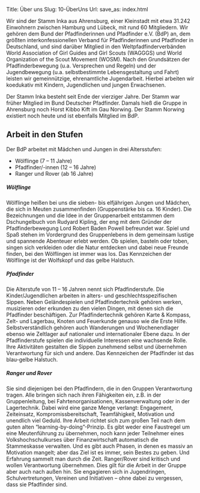 Title: Über uns
Slug: 10-ÜberUns
Url:
save_as: index.html

Wir sind der Stamm Inka aus Ahrensburg, einer Kleinstadt mit etwa 31.242 Einwohnern zwischen Hamburg und Lübeck, mit rund 60 Mitgliedern. Wir gehören dem Bund der Pfadfinderinnen und Pfadfinder e.V. (BdP) an, dem größten interkonfessionellen Verband für Pfadfinderinnen und Pfadfinder in Deutschland, und sind darüber Mitglied in den Weltpfadfinderverbänden World Association of Girl Guides and Girl Scouts (WAGGGS) und World Organization of the Scout Movement (WOSM). Nach den Grundsätzen der Pfadfinderbewegung (u.a. Versprechen und Regeln) und der Jugendbewegung (u.a. selbstbestimmte Lebensgestaltung und Fahrt) leisten wir gemeinnützige, ehrenamtliche Jugendarbeit. Hierbei arbeiten wir koedukativ mit Kindern, Jugendlichen und jungen Erwachsenen.

Der Stamm Inka besteht seit Ende der vierziger Jahre. Der Stamm war früher Mitglied im Bund Deutscher Pfadfinder. Damals hieß die Gruppe in Ahrensburg noch Horst Kibbo Kift im Gau Norwing. Der Stamm Norwing existiert noch heute und ist ebenfalls Mitglied im BdP.


Arbeit in den Stufen
--------------------

Der BdP arbeitet mit Mädchen und Jungen in drei Altersstufen:

* Wölflinge (7 – 11 Jahre)
* Pfadfinder/-innen (12 – 16 Jahre)
* Ranger und Rover (ab 16 Jahre)

##### Wölflinge
Wölflinge heißen bei uns die sieben- bis elfjährigen Jungen und Mädchen, die sich in Meuten zusammenfinden (Gruppenstärke bis  ca. 16 Kinder).
Die Bezeichnungen und die Idee in der Gruppenarbeit entstammen dem Dschungelbuch von Rudyard Kipling, der eng mit dem Gründer der Pfadfinderbewegung Lord Robert Baden Powell befreundet war.
Spiel und Spaß stehen im Vordergrund des Gruppenlebens in dem gemeinsam lustige und spannende Abenteuer erlebt werden. Ob spielen, basteln oder toben, singen sich verkleiden oder die Natur entdecken und dabei neue Freunde finden, bei den Wölflingen ist immer was los.
Das Kennzeichen der Wölflinge ist der Wolfskopf und das gelbe Halstuch.

##### Pfadfinder
Die Alterstufe von 11 – 16 Jahren nennt sich Pfadfinderstufe. Die Kinder/Jugendlichen arbeiten in alters- und geschlechtsspezifischen Sippen. Neben Geländespielen und Pfadfindertechnik gehören werken, musizieren oder erkunden zu den vielen Dingen, mit denen sich die Pfadfinder beschäftigen. Zur Pfadfindertechnik gehören Karte & Kompass, Zelt- und Lagerbau, Knoten und Feuerkunde genauso wie die Erste Hilfe. Selbstverständlich gehören auch Wanderungen und Wochenendlager ebenso wie Zeltlager auf nationaler und internationaler Ebene dazu.
In der Pfadfinderstufe spielen die individuelle Interessen eine wachsende Rolle. Ihre Aktivitäten gestalten die Sippen zunehmend selbst und übernehmen Verantwortung für sich und andere.
Das Kennzeichen der Pfadfinder ist das blau-gelbe Halstuch.

##### Ranger und Rover
Sie sind diejenigen bei den Pfadfindern, die in den Gruppen Verantwortung tragen. Alle bringen sich nach ihren Fähigkeiten ein, z.B. in der Gruppenleitung, bei Fahrtenorganisationen, Kassenverwaltung oder in der Lagertechnik. Dabei wird eine ganze Menge verlangt: Engagement, Zeiteinsatz, Kompromissbereitschaft, Teamfähigkeit, Motivation und unendlich viel Geduld.
Ihre Arbeit richtet sich zum großen Teil nach dem guten alten “learning-by-doing”-Prinzip. Es gibt weder eine Faustregel um eine Meutenführung zu übernehmen, noch kann jeder Teilnehmer eines Volkshochschulkurses über Finanzwirtschaft automatisch die Stammeskasse verwalten. Und es gibt auch Phasen, in denen es massiv an Motivation mangelt; aber das Ziel ist es immer, sein Bestes zu geben. Und Erfahrung sammelt man durch die Zeit.
Ranger/Rover sind kritisch und wollen Verantwortung übernehmen. Dies gilt für die Arbeit in der Gruppe aber auch nach außen hin. Sie engagieren sich in Jugendringen, Schulvertretungen, Vereinen und Initiativen – ohne dabei zu vergessen, dass sie Pfadfinder sind.